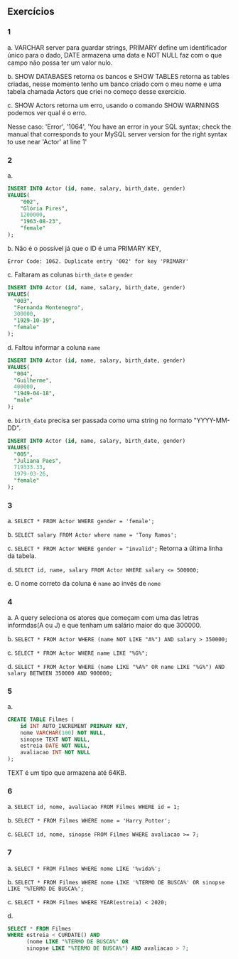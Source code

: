## Exercícios

### 1

a.
VARCHAR server para guardar strings, PRIMARY define um identificador 
único para o dado, DATE armazena uma data e NOT NULL faz com o que campo não possa ter um valor nulo.

b.
SHOW DATABASES retorna os bancos e SHOW TABLES retorna as tables criadas, nesse momento tenho um banco criado com o meu nome e uma tabela chamada Actors que criei no começo desse exercício.

c.
SHOW Actors retorna um erro, usando o comando SHOW WARNINGS podemos ver qual é o erro. 

Nesse caso:
'Error', '1064', 'You have an error in your SQL syntax; check the manual that corresponds to your MySQL server version for the right syntax to use near \'Actor\' at line 1'

### 2 

a.
```sql
INSERT INTO Actor (id, name, salary, birth_date, gender)
VALUES(
	"002",
    "Glória Pires",
	1200000,
    "1963-08-23",
    "female"
);
```
b.
Não é o possível já que o ID é uma PRIMARY KEY,

`Error Code: 1062. Duplicate entry '002' for key 'PRIMARY'`

c.
Faltaram as colunas `birth_date` e `gender`

```sql
INSERT INTO Actor (id, name, salary, birth_date, gender)
VALUES(
  "003", 
  "Fernanda Montenegro",
  300000,
  "1929-10-19", 
  "female"
);
```

d.
Faltou informar a coluna `name`

```sql
INSERT INTO Actor (id, name, salary, birth_date, gender)
VALUES(
  "004",
  "Guilherme",
  400000,
  "1949-04-18", 
  "male"
);
```

e.
`birth_date` precisa ser passada como uma string no formato "YYYY-MM-DD".

```sql
INSERT INTO Actor (id, name, salary, birth_date, gender)
VALUES(
  "005", 
  "Juliana Paes",
  719333.33,
  1979-03-26, 
  "female"
);
```

### 3

a.
`SELECT * FROM Actor WHERE gender = 'female';`

b.
`SELECT salary FROM Actor where name = 'Tony Ramos';`

c.
`SELECT * FROM Actor WHERE gender = "invalid";`
Retorna a última linha da tabela.

d.
`SELECT id, name, salary FROM Actor WHERE salary <= 500000;`

e.
O nome correto da coluna é `name` ao invés de `nome`

### 4

a.
A query seleciona os atores que começam com uma das letras informdas(A ou J) e 
que tenham um salário maior do que 300000.

b.
`SELECT * FROM Actor WHERE (name NOT LIKE "A%") AND salary > 350000;`

c.
`SELECT * FROM Actor WHERE name LIKE "%G%";`

d.
`SELECT * FROM Actor WHERE (name LIKE "%A%" OR name LIKE "%G%") AND salary BETWEEN 350000 AND 900000; `

### 5

a.
```sql
CREATE TABLE Filmes (
	id INT AUTO_INCREMENT PRIMARY KEY,
    nome VARCHAR(100) NOT NULL,
    sinopse TEXT NOT NULL,
    estreia DATE NOT NULL,
    avaliacao INT NOT NULL
);
```
TEXT é um tipo que armazena até 64KB. 

### 6

a.
`SELECT id, nome, avaliacao FROM Filmes WHERE id = 1;`

b.
`SELECT * FROM Filmes WHERE nome = 'Harry Potter';`

c.
`SELECT id, nome, sinopse FROM Filmes WHERE avaliacao >= 7;`

### 7

a.
`SELECT * FROM Filmes WHERE nome LIKE '%vida%';`

b.
`SELECT * FROM Filmes WHERE nome LIKE '%TERMO DE BUSCA%' OR sinopse LIKE '%TERMO DE BUSCA%';`

c.
`SELECT * FROM Filmes WHERE YEAR(estreia) < 2020;`

d.
```sql
SELECT * FROM Filmes
WHERE estreia < CURDATE() AND 
      (nome LIKE "%TERMO DE BUSCA%" OR
      sinopse LIKE "%TERMO DE BUSCA%") AND avaliacao > 7;
```